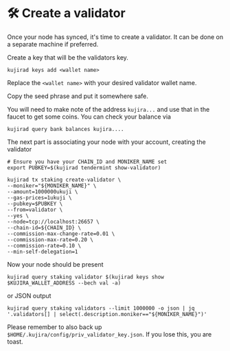 # 🛠 Create a validator

Once your node has synced, it's time to create a validator. It can be done on a separate machine if preferred.

Create a key that will be the validators key.

```
kujirad keys add <wallet name>
```

Replace the `<wallet name>` with your desired validator wallet name.

Copy the seed phrase and put it somewhere safe.

You will need to make note of the address `kujira...` and use that in the faucet to get some coins. You can check your balance via

```shell
kujirad query bank balances kujira....
```

The next part is associating your node with your account, creating the validator

```shell
# Ensure you have your CHAIN_ID and MONIKER_NAME set
export PUBKEY=$(kujirad tendermint show-validator)
```

```
kujirad tx staking create-validator \
--moniker="${MONIKER_NAME}" \
--amount=1000000ukuji \
--gas-prices=1ukuji \
--pubkey=$PUBKEY \
--from=validator \
--yes \
--node=tcp://localhost:26657 \
--chain-id=${CHAIN_ID} \
--commission-max-change-rate=0.01 \
--commission-max-rate=0.20 \
--commission-rate=0.10 \
--min-self-delegation=1
```

Now your node should be present

```
kujirad query staking validator $(kujirad keys show $KUJIRA_WALLET_ADDRESS --bech val -a)
```

or JSON output

```
kujirad query staking validators --limit 1000000 -o json | jq '.validators[] | select(.description.moniker=="${MONIKER_NAME}")'
```

Please remember to also back up `$HOME/.kujira/config/priv_validator_key.json`. If you lose this, you are toast.

